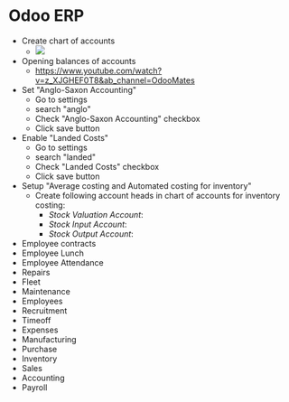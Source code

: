 # Odoo ERP

- Create chart of accounts
    - ![](https://github.com/Muhammadinaam/odoo_erp/blob/master/readme_gifs/setup_chart_of_accounts.gif)
- Opening balances of accounts
    - https://www.youtube.com/watch?v=z_XJGHEF0T8&ab_channel=OdooMates
- Set "Anglo-Saxon Accounting"
    - Go to settings
    - search "anglo"
    - Check "Anglo-Saxon Accounting" checkbox
    - Click save button
- Enable "Landed Costs"
    - Go to settings
    - search "landed"
    - Check "Landed Costs" checkbox
    - Click save button
- Setup "Average costing and Automated costing for inventory"
    - Create following account heads in chart of accounts for inventory costing:
        - *Stock Valuation Account*: 
        - *Stock Input Account*:
        - *Stock Output Account*:
- Employee contracts
- Employee Lunch
- Employee Attendance
- Repairs
- Fleet
- Maintenance
- Employees
- Recruitment
- Timeoff
- Expenses
- Manufacturing
- Purchase
- Inventory
- Sales
- Accounting
- Payroll
